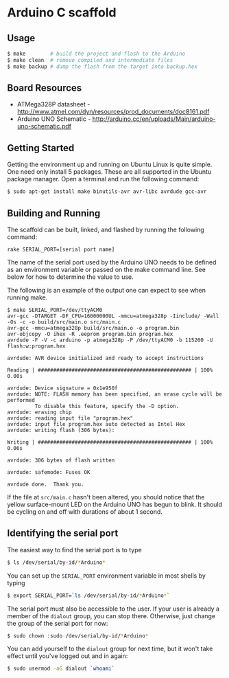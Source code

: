 # Arduino C scaffold

## Usage

```sh
$ make        # build the project and flash to the Arduino
$ make clean  # remove compiled and intermediate files
$ make backup # dump the flash from the target into backup.hex
```

## Board Resources

* ATMega328P datasheet - http://www.atmel.com/dyn/resources/prod_documents/doc8161.pdf
* Arduino UNO Schematic - http://arduino.cc/en/uploads/Main/arduino-uno-schematic.pdf

## Getting Started

Getting the environment up and running on Ubuntu Linux is quite simple. One
need only install 5 packages. These are all supported in the Ubuntu package
manager. Open a terminal and run the following command:

```sh
$ sudo apt-get install make binutils-avr avr-libc avrdude gcc-avr
```

## Building and Running

The scaffold can be built, linked, and flashed by running the following
command:

    rake SERIAL_PORT=[serial port name]

The name of the serial port used by the Arduino UNO needs to be defined as an
environment variable or passed on the make command line. See below for how to
determine the value to use.

The following is an example of the output one can expect to see when running
make.

    $ make SERIAL_PORT=/dev/ttyACM0
    avr-gcc -DTARGET -DF_CPU=16000000UL -mmcu=atmega328p -Iinclude/ -Wall -Os -c -o build/src/main.o src/main.c
    avr-gcc -mmcu=atmega328p build/src/main.o -o program.bin
    avr-objcopy -O ihex -R .eeprom program.bin program.hex
    avrdude -F -V -c arduino -p atmega328p -P /dev/ttyACM0 -b 115200 -U flash:w:program.hex

    avrdude: AVR device initialized and ready to accept instructions

    Reading | ################################################## | 100% 0.00s

    avrdude: Device signature = 0x1e950f
    avrdude: NOTE: FLASH memory has been specified, an erase cycle will be performed
             To disable this feature, specify the -D option.
    avrdude: erasing chip
    avrdude: reading input file "program.hex"
    avrdude: input file program.hex auto detected as Intel Hex
    avrdude: writing flash (306 bytes):

    Writing | ################################################## | 100% 0.06s

    avrdude: 306 bytes of flash written

    avrdude: safemode: Fuses OK

    avrdude done.  Thank you.

If the file at `src/main.c` hasn't been altered, you should notice that
the yellow surface-mount LED on the Arduino UNO has begun to blink. It should
be cycling on and off with durations of about 1 second.

## Identifying the serial port

The easiest way to find the serial port is to type

```sh
$ ls /dev/serial/by-id/*Arduino*
```

You can set up the `SERIAL_PORT` environment variable in most shells by typing

```sh
$ export SERIAL_PORT=`ls /dev/serial/by-id/*Arduino*`
```

The serial port must also be accessible to the user. If your user is already a
member of the `dialout` group, you can stop there. Otherwise, just change the
group of the serial port for now:

```sh
$ sudo chown :sudo /dev/serial/by-id/*Arduino*
```

You can add yourself to the `dialout` group for next time, but it won't take
effect until you've logged out and in again:

```sh
$ sudo usermod -aG dialout `whoami`
```
